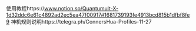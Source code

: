 使用教程https://www.notion.so/Quantumult-X-1d32ddc6e61c4892ad2ec5ea47f00917#1681739193fe4913bcd815b1dfbf8fe9
神机规则说明https://telegra.ph/ConnersHua-Profiles-11-27

